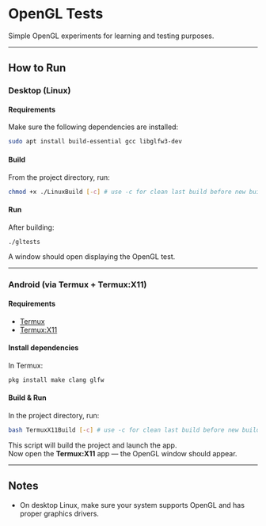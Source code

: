 # OpenGL Tests

Simple OpenGL experiments for learning and testing purposes.

---

## How to Run

### Desktop (Linux)

#### Requirements

Make sure the following dependencies are installed:

```bash
sudo apt install build-essential gcc libglfw3-dev
```

#### Build

From the project directory, run:

```bash
chmod +x ./LinuxBuild [-c] # use -c for clean last build before new build
```

#### Run

After building:

```bash
./gltests
```

A window should open displaying the OpenGL test.

---

### Android (via Termux + Termux:X11)

#### Requirements

- [Termux](https://f-droid.org/en/packages/com.termux/)
- [Termux:X11](https://github.com/termux/termux-x11)

#### Install dependencies

In Termux:

```bash
pkg install make clang glfw
```

#### Build & Run

In the project directory, run:

```bash
bash TermuxX11Build [-c] # use -c for clean last build before new build
```

This script will build the project and launch the app.  
Now open the **Termux:X11** app — the OpenGL window should appear.

---

## Notes
- On desktop Linux, make sure your system supports OpenGL and has proper graphics drivers.
